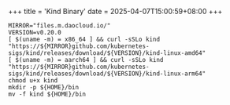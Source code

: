 +++
title = 'Kind Binary'
date = 2025-04-07T15:00:59+08:00
+++

```shell
MIRROR="files.m.daocloud.io/"
VERSION=v0.20.0
[ $(uname -m) = x86_64 ] && curl -sSLo kind "https://${MIRROR}github.com/kubernetes-sigs/kind/releases/download/${VERSION}/kind-linux-amd64"
[ $(uname -m) = aarch64 ] && curl -sSLo kind "https://${MIRROR}github.com/kubernetes-sigs/kind/releases/download/${VERSION}/kind-linux-arm64"
chmod u+x kind
mkdir -p ${HOME}/bin
mv -f kind ${HOME}/bin
```